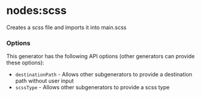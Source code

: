 # nodes:scss

Creates a scss file and imports it into main.scss

### Options

This generator has the following API options (other generators can provide these options):

* `destinationPath` - Allows other subgenerators to provide a destination path without user input
* `scssType` - Allows other subgenerators to provide a scss type
